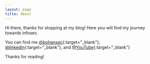 ```yaml
---
layout: page
title: About
---
```


Hi there, thanks for stopping at my blog! Here you will find my journey towards infosec. 

You can find me [@bohansec](https://twitter.com/bohansec){:target="_blank"}, [@linkedin](https://www.linkedin.com/in/bohansec){:target="_blank"}, and [@YouTube](https://www.youtube.com/c/SecurityNinja){:target="_blank"}

Thanks for reading!
